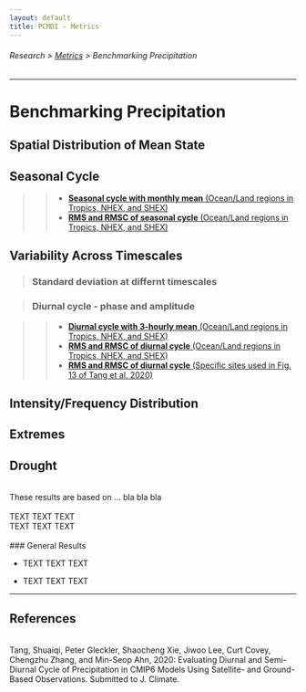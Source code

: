 ```yaml
---
layout: default
title: PCMDI - Metrics
---
```

###### Research > [Metrics][Metrics] > Benchmarking Precipitation
---

# Benchmarking Precipitation

## Spatial Distribution of Mean State


## Seasonal Cycle

>>- [**Seasonal cycle with monthly mean** (Ocean/Land regions in Tropics, NHEX, and SHEX)][bar]
>>- [**RMS and RMSC of seasonal cycle** (Ocean/Land regions in Tropics, NHEX, and SHEX)][bar]

## Variability Across Timescales

>### Standard deviation at differnt timescales

>### Diurnal cycle - phase and amplitude

>>- [**Diurnal cycle with 3-hourly mean** (Ocean/Land regions in Tropics, NHEX, and SHEX)][bar]
>>- [**RMS and RMSC of diurnal cycle** (Ocean/Land regions in Tropics, NHEX, and SHEX)][bar]
>>- [**RMS and RMSC of diurnal cycle** (Specific sites used in Fig. 13 of Tang et al. 2020)][bar]



## Intensity/Frequency Distribution


## Extremes


## Drought


<br/>
These results are based on ... bla bla bla
<br/>

<br/>
TEXT TEXT TEXT
 
<br/>
TEXT TEXT TEXT

<br/>

<br/>
### General Results

- TEXT TEXT TEXT 

- TEXT TEXT TEXT 

---

## References
<br/>
Tang, Shuaiqi, Peter Gleckler, Shaocheng Xie, Jiwoo Lee, Curt Covey, Chengzhu Zhang, and Min-Seop Ahn, 2020: Evaluating Diurnal and Semi-Diurnal Cycle of Precipitation in CMIP6 Models Using Satellite- and Ground-Based Observations. Submitted to J. Climate.



[dhkim]: https://atmos.uw.edu/faculty-and-research/core-faculty/daehyun-kim/
[dhkimgroup]: https://sites.google.com/uw.edu/kimresearchgroup
[mjotaskforce]: http://www.wmo.int/pages/prog/arep/wwrp/new/MJO_Task_Force_index.html

[ahn2017]: https://doi.org/10.1007/s00382-017-3558-4
[clivarmjo2009]: https://doi.org/10.1175/2008JCLI2731.1
[kim2009]: https://doi.org/10.1175/2009JCLI3063.1
[Madden1971]: https://doi.org/10.1175/1520-0469(1971)028<0702:DOADOI>2.0.CO;2
[Madden1972]: https://doi.org/10.1175/1520-0469(1972)029<1109:DOGSCC>2.0.CO;2
[Madden1994]: https://doi.org/10.1175/1520-0493(1994)122<0814:OOTDTO>2.0.CO;2

[bar]: https://pcmdi.llnl.gov/pmp-preliminary-results/interactive_plot/precip/diurnal/pr_diurnal.cycle_rms.bar_all.loc.mod_interactive.html


[Metrics]:{{site.baseurl}}/research/metrics/
